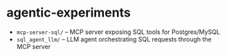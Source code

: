 # agentic-experiments
- `mcp-server-sql/` – MCP server exposing SQL tools for Postgres/MySQL
- `sql_agent_llm/` – LLM agent orchestrating SQL requests through the MCP server
